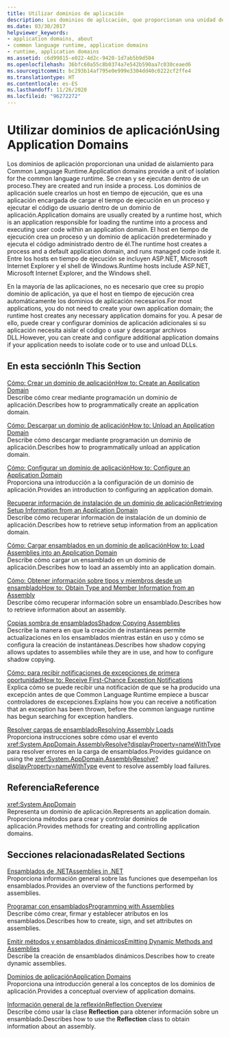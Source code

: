 ```yaml
---
title: Utilizar dominios de aplicación
description: Los dominios de aplicación, que proporcionan una unidad de aislamiento para Common Language Runtime (CLR), se crean y se ejecutan dentro de un proceso.
ms.date: 03/30/2017
helpviewer_keywords:
- application domains, about
- common language runtime, application domains
- runtime, application domains
ms.assetid: c6d99815-e022-4d2c-9420-1d7ab5b9d504
ms.openlocfilehash: 36bfc60a55c8b0374a7e542b590aa7c030ceaed6
ms.sourcegitcommit: bc293b14af795e0e999e3304dd40c0222cf2ffe4
ms.translationtype: HT
ms.contentlocale: es-ES
ms.lasthandoff: 11/26/2020
ms.locfileid: "96272272"
---
```

# <a name="using-application-domains"></a><span data-ttu-id="6dcf3-104">Utilizar dominios de aplicación</span><span class="sxs-lookup"><span data-stu-id="6dcf3-104">Using Application Domains</span></span>

<span data-ttu-id="6dcf3-105">Los dominios de aplicación proporcionan una unidad de aislamiento para Common Language Runtime.</span><span class="sxs-lookup"><span data-stu-id="6dcf3-105">Application domains provide a unit of isolation for the common language runtime.</span></span> <span data-ttu-id="6dcf3-106">Se crean y se ejecutan dentro de un proceso.</span><span class="sxs-lookup"><span data-stu-id="6dcf3-106">They are created and run inside a process.</span></span> <span data-ttu-id="6dcf3-107">Los dominios de aplicación suele crearlos un host en tiempo de ejecución, que es una aplicación encargada de cargar el tiempo de ejecución en un proceso y ejecutar el código de usuario dentro de un dominio de aplicación.</span><span class="sxs-lookup"><span data-stu-id="6dcf3-107">Application domains are usually created by a runtime host, which is an application responsible for loading the runtime into a process and executing user code within an application domain.</span></span> <span data-ttu-id="6dcf3-108">El host en tiempo de ejecución crea un proceso y un dominio de aplicación predeterminado y ejecuta el código administrado dentro de él.</span><span class="sxs-lookup"><span data-stu-id="6dcf3-108">The runtime host creates a process and a default application domain, and runs managed code inside it.</span></span> <span data-ttu-id="6dcf3-109">Entre los hosts en tiempo de ejecución se incluyen ASP.NET, Microsoft Internet Explorer y el shell de Windows.</span><span class="sxs-lookup"><span data-stu-id="6dcf3-109">Runtime hosts include ASP.NET, Microsoft Internet Explorer, and the Windows shell.</span></span>  
  
<span data-ttu-id="6dcf3-110">En la mayoría de las aplicaciones, no es necesario que cree su propio dominio de aplicación, ya que el host en tiempo de ejecución crea automáticamente los dominios de aplicación necesarios.</span><span class="sxs-lookup"><span data-stu-id="6dcf3-110">For most applications, you do not need to create your own application domain; the runtime host creates any necessary application domains for you.</span></span> <span data-ttu-id="6dcf3-111">A pesar de ello, puede crear y configurar dominios de aplicación adicionales si su aplicación necesita aislar el código o usar y descargar archivos DLL.</span><span class="sxs-lookup"><span data-stu-id="6dcf3-111">However, you can create and configure additional application domains if your application needs to isolate code or to use and unload DLLs.</span></span>  
  
## <a name="in-this-section"></a><span data-ttu-id="6dcf3-112">En esta sección</span><span class="sxs-lookup"><span data-stu-id="6dcf3-112">In This Section</span></span>  

[<span data-ttu-id="6dcf3-113">Cómo: Crear un dominio de aplicación</span><span class="sxs-lookup"><span data-stu-id="6dcf3-113">How to: Create an Application Domain</span></span>](how-to-create-an-application-domain.md)  
<span data-ttu-id="6dcf3-114">Describe cómo crear mediante programación un dominio de aplicación.</span><span class="sxs-lookup"><span data-stu-id="6dcf3-114">Describes how to programmatically create an application domain.</span></span>  
  
[<span data-ttu-id="6dcf3-115">Cómo: Descargar un dominio de aplicación</span><span class="sxs-lookup"><span data-stu-id="6dcf3-115">How to: Unload an Application Domain</span></span>](how-to-unload-an-application-domain.md)  
<span data-ttu-id="6dcf3-116">Describe cómo descargar mediante programación un dominio de aplicación.</span><span class="sxs-lookup"><span data-stu-id="6dcf3-116">Describes how to programmatically unload an application domain.</span></span>  
  
[<span data-ttu-id="6dcf3-117">Cómo: Configurar un dominio de aplicación</span><span class="sxs-lookup"><span data-stu-id="6dcf3-117">How to: Configure an Application Domain</span></span>](how-to-configure-an-application-domain.md)  
<span data-ttu-id="6dcf3-118">Proporciona una introducción a la configuración de un dominio de aplicación.</span><span class="sxs-lookup"><span data-stu-id="6dcf3-118">Provides an introduction to configuring an application domain.</span></span>  
  
[<span data-ttu-id="6dcf3-119">Recuperar información de instalación de un dominio de aplicación</span><span class="sxs-lookup"><span data-stu-id="6dcf3-119">Retrieving Setup Information from an Application Domain</span></span>](retrieve-setup-information.md)  
<span data-ttu-id="6dcf3-120">Describe cómo recuperar información de instalación de un dominio de aplicación.</span><span class="sxs-lookup"><span data-stu-id="6dcf3-120">Describes how to retrieve setup information from an application domain.</span></span>  
  
[<span data-ttu-id="6dcf3-121">Cómo: Cargar ensamblados en un dominio de aplicación</span><span class="sxs-lookup"><span data-stu-id="6dcf3-121">How to: Load Assemblies into an Application Domain</span></span>](how-to-load-assemblies-into-an-application-domain.md)  
<span data-ttu-id="6dcf3-122">Describe cómo cargar un ensamblado en un dominio de aplicación.</span><span class="sxs-lookup"><span data-stu-id="6dcf3-122">Describes how to load an assembly into an application domain.</span></span>  
  
[<span data-ttu-id="6dcf3-123">Cómo: Obtener información sobre tipos y miembros desde un ensamblado</span><span class="sxs-lookup"><span data-stu-id="6dcf3-123">How to: Obtain Type and Member Information from an Assembly</span></span>](../reflection-and-codedom/get-type-member-information.md)  
<span data-ttu-id="6dcf3-124">Describe cómo recuperar información sobre un ensamblado.</span><span class="sxs-lookup"><span data-stu-id="6dcf3-124">Describes how to retrieve information about an assembly.</span></span>  
  
[<span data-ttu-id="6dcf3-125">Copias sombra de ensamblados</span><span class="sxs-lookup"><span data-stu-id="6dcf3-125">Shadow Copying Assemblies</span></span>](shadow-copy-assemblies.md)  
<span data-ttu-id="6dcf3-126">Describe la manera en que la creación de instantáneas permite actualizaciones en los ensamblados mientras están en uso y cómo se configura la creación de instantáneas.</span><span class="sxs-lookup"><span data-stu-id="6dcf3-126">Describes how shadow copying allows updates to assemblies while they are in use, and how to configure shadow copying.</span></span>  
  
[<span data-ttu-id="6dcf3-127">Cómo: para recibir notificaciones de excepciones de primera oportunidad</span><span class="sxs-lookup"><span data-stu-id="6dcf3-127">How to: Receive First-Chance Exception Notifications</span></span>](how-to-receive-first-chance-exception-notifications.md)  
<span data-ttu-id="6dcf3-128">Explica cómo se puede recibir una notificación de que se ha producido una excepción antes de que Common Language Runtime empiece a buscar controladores de excepciones.</span><span class="sxs-lookup"><span data-stu-id="6dcf3-128">Explains how you can receive a notification that an exception has been thrown, before the common language runtime has begun searching for exception handlers.</span></span>  
  
[<span data-ttu-id="6dcf3-129">Resolver cargas de ensamblado</span><span class="sxs-lookup"><span data-stu-id="6dcf3-129">Resolving Assembly Loads</span></span>](../../standard/assembly/resolve-loads.md)  
<span data-ttu-id="6dcf3-130">Proporciona instrucciones sobre cómo usar el evento <xref:System.AppDomain.AssemblyResolve?displayProperty=nameWithType> para resolver errores en la carga de ensamblados.</span><span class="sxs-lookup"><span data-stu-id="6dcf3-130">Provides guidance on using the <xref:System.AppDomain.AssemblyResolve?displayProperty=nameWithType> event to resolve assembly load failures.</span></span>  
  
## <a name="reference"></a><span data-ttu-id="6dcf3-131">Referencia</span><span class="sxs-lookup"><span data-stu-id="6dcf3-131">Reference</span></span>  

<xref:System.AppDomain>  
<span data-ttu-id="6dcf3-132">Representa un dominio de aplicación.</span><span class="sxs-lookup"><span data-stu-id="6dcf3-132">Represents an application domain.</span></span> <span data-ttu-id="6dcf3-133">Proporciona métodos para crear y controlar dominios de aplicación.</span><span class="sxs-lookup"><span data-stu-id="6dcf3-133">Provides methods for creating and controlling application domains.</span></span>  
  
## <a name="related-sections"></a><span data-ttu-id="6dcf3-134">Secciones relacionadas</span><span class="sxs-lookup"><span data-stu-id="6dcf3-134">Related Sections</span></span>  

[<span data-ttu-id="6dcf3-135">Ensamblados de .NET</span><span class="sxs-lookup"><span data-stu-id="6dcf3-135">Assemblies in .NET</span></span>](../../standard/assembly/index.md)  
<span data-ttu-id="6dcf3-136">Proporciona información general sobre las funciones que desempeñan los ensamblados.</span><span class="sxs-lookup"><span data-stu-id="6dcf3-136">Provides an overview of the functions performed by assemblies.</span></span>  
  
[<span data-ttu-id="6dcf3-137">Programar con ensamblados</span><span class="sxs-lookup"><span data-stu-id="6dcf3-137">Programming with Assemblies</span></span>](../../standard/assembly/index.md)  
<span data-ttu-id="6dcf3-138">Describe cómo crear, firmar y establecer atributos en los ensamblados.</span><span class="sxs-lookup"><span data-stu-id="6dcf3-138">Describes how to create, sign, and set attributes on assemblies.</span></span>  
  
[<span data-ttu-id="6dcf3-139">Emitir métodos y ensamblados dinámicos</span><span class="sxs-lookup"><span data-stu-id="6dcf3-139">Emitting Dynamic Methods and Assemblies</span></span>](../reflection-and-codedom/emitting-dynamic-methods-and-assemblies.md)  
<span data-ttu-id="6dcf3-140">Describe la creación de ensamblados dinámicos.</span><span class="sxs-lookup"><span data-stu-id="6dcf3-140">Describes how to create dynamic assemblies.</span></span>  
  
[<span data-ttu-id="6dcf3-141">Dominios de aplicación</span><span class="sxs-lookup"><span data-stu-id="6dcf3-141">Application Domains</span></span>](application-domains.md)  
<span data-ttu-id="6dcf3-142">Proporciona una introducción general a los conceptos de los dominios de aplicación.</span><span class="sxs-lookup"><span data-stu-id="6dcf3-142">Provides a conceptual overview of application domains.</span></span>  
  
[<span data-ttu-id="6dcf3-143">Información general de la reflexión</span><span class="sxs-lookup"><span data-stu-id="6dcf3-143">Reflection Overview</span></span>](../reflection-and-codedom/reflection.md)  
<span data-ttu-id="6dcf3-144">Describe cómo usar la clase **Reflection** para obtener información sobre un ensamblado.</span><span class="sxs-lookup"><span data-stu-id="6dcf3-144">Describes how to use the **Reflection** class to obtain information about an assembly.</span></span>
